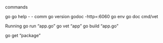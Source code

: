 commands

go
go help - - comm
go version
godoc -http=:6060
go env
go doc cmd/vet

Running
go run “app.go”
go vet “app”
go build “app.go”

go get “package”

